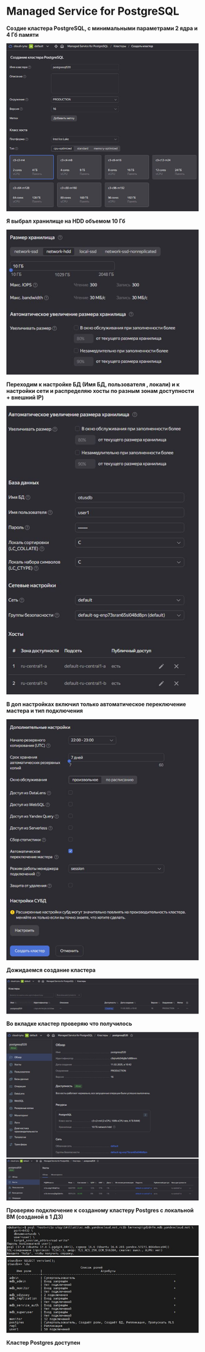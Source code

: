 # Managed Service for PostgreSQL

**Создие кластера PostgreSQL, с минимальными параметрами 2 ядра и 4 Гб памяти**

![alt text](https://github.com/Vitec-Z/otus-PostgresAdvanced-2024-10-Vitec-Z/blob/main/HW02/img/1.JPG?raw=true)

**Я выбрал хранилище на HDD объемом 10 Гб**

![alt text](https://github.com/Vitec-Z/otus-PostgresAdvanced-2024-10-Vitec-Z/blob/main/HW02/img/2.JPG?raw=true)

**Переходим к настройке БД (Имя БД, пользователя , локали) и к настройки сети и распределяю хосты по разным зонам доступности + внешний IP)**

![alt text](https://github.com/Vitec-Z/otus-PostgresAdvanced-2024-10-Vitec-Z/blob/main/HW02/img/3.JPG?raw=true)

**В доп настройках включил только автоматическое переключение мастера и тип подключения**

![alt text](https://github.com/Vitec-Z/otus-PostgresAdvanced-2024-10-Vitec-Z/blob/main/HW02/img/4.JPG?raw=true)

**Дожидаемся создание кластера**

![alt text](https://github.com/Vitec-Z/otus-PostgresAdvanced-2024-10-Vitec-Z/blob/main/HW02/img/5.JPG?raw=true)

**Во вкладке кластер проверяю что получилось**

![alt text](https://github.com/Vitec-Z/otus-PostgresAdvanced-2024-10-Vitec-Z/blob/main/HW02/img/6.JPG?raw=true)
![alt text](https://github.com/Vitec-Z/otus-PostgresAdvanced-2024-10-Vitec-Z/blob/main/HW02/img/7.JPG?raw=true)

**Проверяю подключение к созданому кластеру Postgres с локальной ВМ (созданой в 1 ДЗ)**

![alt text](https://github.com/Vitec-Z/otus-PostgresAdvanced-2024-10-Vitec-Z/blob/main/HW02/img/8.JPG?raw=true)
![alt text](https://github.com/Vitec-Z/otus-PostgresAdvanced-2024-10-Vitec-Z/blob/main/HW02/img/9.JPG?raw=true)

**Кластер Postgres доступен**